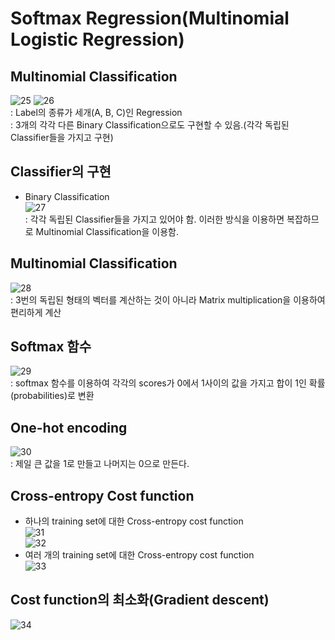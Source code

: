 # Softmax Regression(Multinomial Logistic Regression)

## Multinomial Classification
![25](https://user-images.githubusercontent.com/63536606/90270267-e06d3180-de94-11ea-96ef-b87eb47b7518.PNG)
![26](https://user-images.githubusercontent.com/63536606/90270275-e3682200-de94-11ea-8906-df4a6cc656f6.PNG)<br>
: Label의 종류가 세개(A, B, C)인 Regression<br>
: 3개의 각각 다른 Binary Classification으로도 구현할 수 있음.(각각 독립된 Classifier들을 가지고 구현)

## Classifier의 구현
- Binary Classification<br>
![27](https://user-images.githubusercontent.com/63536606/90270576-64bfb480-de95-11ea-97ca-3c899e029d23.PNG)<br>
: 각각 독립된 Classifier들을 가지고 있어야 함. 이러한 방식을 이용하면 복잡하므로 Multinomial Classification을 이용함.

## Multinomial Classification
![28](https://user-images.githubusercontent.com/63536606/90270724-9df82480-de95-11ea-8b7d-8d93c62e74dc.PNG)<br>
: 3번의 독립된 형태의 벡터를 계산하는 것이 아니라 Matrix multiplication을 이용하여 편리하게 계산

## Softmax 함수
![29](https://user-images.githubusercontent.com/63536606/90270874-e1eb2980-de95-11ea-8202-0325d2e70d01.png)<br>
: softmax 함수를 이용하여 각각의 scores가 0에서 1사이의 값을 가지고 합이 1인 확률(probabilities)로 변환

## One-hot encoding
![30](https://user-images.githubusercontent.com/63536606/90270996-152db880-de96-11ea-9422-9f96b4e0e7d4.png)<br>
: 제일 큰 값을 1로 만들고 나머지는 0으로 만든다.

## Cross-entropy Cost function
- 하나의 training set에 대한 Cross-entropy cost function<br>
![31](https://user-images.githubusercontent.com/63536606/90272158-edd7eb00-de97-11ea-8738-6c5ab8790e18.PNG)<br>
![32](https://user-images.githubusercontent.com/63536606/90271712-30e58e80-de97-11ea-8ff0-29f97e7218c1.PNG)
- 여러 개의 training set에 대한 Cross-entropy cost function<br>
![33](https://user-images.githubusercontent.com/63536606/90271817-5ecad300-de97-11ea-8b4b-abe3bac03267.PNG)

## Cost function의 최소화(Gradient descent)
![34](https://user-images.githubusercontent.com/63536606/90271922-8c178100-de97-11ea-867b-459734f5ac88.PNG)
